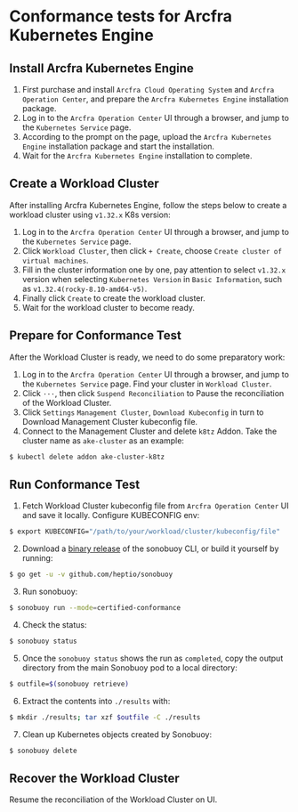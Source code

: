 # Conformance tests for Arcfra Kubernetes Engine

## Install Arcfra Kubernetes Engine

1. First purchase and install `Arcfra Cloud Operating System` and `Arcfra Operation Center`, and prepare the `Arcfra Kubernetes Engine` installation package.
1. Log in to the `Arcfra Operation Center` UI through a browser, and jump to the `Kubernetes Service` page.
1. According to the prompt on the page, upload the `Arcfra Kubernetes Engine` installation package and start the installation.
1. Wait for the `Arcfra Kubernetes Engine` installation to complete.

## Create a Workload Cluster

After installing Arcfra Kubernetes Engine, follow the steps below to create a workload cluster using `v1.32.x` K8s version:

1. Log in to the `Arcfra Operation Center` UI through a browser, and jump to the `Kubernetes Service` page.
1. Click `Workload Cluster`, then click `+ Create`, choose `Create cluster of virtual machines`.
1. Fill in the cluster information one by one, pay attention to select `v1.32.x` version when selecting `Kubernetes Version` in `Basic Information`, such as `v1.32.4(rocky-8.10-amd64-v5)`.
1. Finally click `Create` to create the workload cluster.
1. Wait for the workload cluster to become ready.

## Prepare for Conformance Test

After the Workload Cluster is ready, we need to do some preparatory work:

1. Log in to the `Arcfra Operation Center` UI through a browser, and jump to the `Kubernetes Service` page. Find your cluster in `Workload Cluster`.
1. Click `···`, then click `Suspend Reconciliation` to Pause the reconciliation of the Workload Cluster.
1. Click `Settings` `Management Cluster`, `Download Kubeconfig` in turn to Download Management Cluster kubeconfig file.
4. Connect to the Management Cluster and delete `k8tz` Addon. Take the cluster name as `ake-cluster` as an example:
```sh
$ kubectl delete addon ake-cluster-k8tz
```


## Run Conformance Test

1. Fetch Workload Cluster kubeconfig file from `Arcfra Operation Center` UI and save it locally. Configure KUBECONFIG env:
```sh
$ export KUBECONFIG="/path/to/your/workload/cluster/kubeconfig/file"
```

2. Download a [binary release](https://github.com/heptio/sonobuoy/releases) of the sonobuoy CLI, or build it yourself by running:
```sh
$ go get -u -v github.com/heptio/sonobuoy
```

3. Run sonobuoy:
```sh
$ sonobuoy run --mode=certified-conformance
```

4. Check the status:
```sh
$ sonobuoy status
```

5. Once the `sonobuoy status` shows the run as `completed`, copy the output directory from the main Sonobuoy pod to a local directory:
```sh
$ outfile=$(sonobuoy retrieve)
```

6. Extract the contents into `./results` with:
```sh
$ mkdir ./results; tar xzf $outfile -C ./results
```

7. Clean up Kubernetes objects created by Sonobuoy:
```sh
$ sonobuoy delete
```

## Recover the Workload Cluster

Resume the reconciliation of the Workload Cluster on UI.
